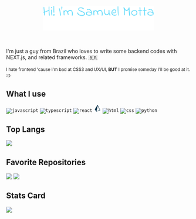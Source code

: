 <!-- 
Portuguese:
Algum dia eu encho esse troço aqui com uma mini biografia minha :)

English:
Someday I fill this section here with a mini biography of myself :)
--->

<!-- To do: put an anchor to my website -->
<p align="center"><img width="60%" src="assets/header.svg"/></p>
<br />

<!-- Hope that my gramatic is right :)  -->
I'm just a guy from Brazil who loves to write some backend codes with NEXT.js, and related frameworks. :brazil:

<small>I hate frontend 'cause I'm bad at CSS3 and UX/UI, **BUT** I promise someday I'll be good at it. :D</small>

<!-- **About me** -->
## What I use

<code><img height="20" alt="javascript" src="https://cdn.jsdelivr.net/gh/devicons/devicon/icons/javascript/javascript-original.svg"></code>
<code><img height="20" alt="typescript" src="https://cdn.jsdelivr.net/gh/devicons/devicon/icons/typescript/typescript-original.svg"></code>
<code><img height="20" alt="react" src="https://cdn.jsdelivr.net/gh/devicons/devicon/icons/react/react-original.svg"></code>
<code><img height="20" alt="prisma" src="assets/prisma-original.svg"></code>
<code><img height="20" alt="html" src="https://cdn.jsdelivr.net/gh/devicons/devicon/icons/html5/html5-original.svg"></code>
<code><img height="20" alt="css" src="https://cdn.jsdelivr.net/gh/devicons/devicon/icons/css3/css3-original.svg"></code>
<code><img height="20" alt="python" src="https://cdn.jsdelivr.net/gh/devicons/devicon/icons/python/python-original.svg"></code>
<!-- <code><img height="20" alt="figma" src="https://cdn.jsdelivr.net/gh/devicons/devicon/icons/figma/figma-original.svg"></code> -->
<!-- <code><img height="20" alt="vscode" src="https://cdn.jsdelivr.net/gh/devicons/devicon/icons/vscode/vscode-original.svg"></code> -->

## Top Langs
<img src="https://github-readme-stats.vercel.app/api/top-langs/?username=sammotta&layout=compact&hide=&langs_count=8&theme=react&hide_border=true" />


## Favorite Repositories
<img src="https://github-readme-stats.vercel.app/api/pin/?username=sammotta&repo=projetosocial&show_owner=true&theme=react&hide_border=true" />
<img src="https://github-readme-stats.vercel.app/api/pin/?username=sammotta&repo=DoomFire-algorithm&show_owner=true&theme=react&hide_border=true" />


## Stats Card
<img src="https://github-readme-stats.vercel.app/api?username=sammotta&show_icons=true&theme=react&hide_border=true&hide=contribs,prs" />
